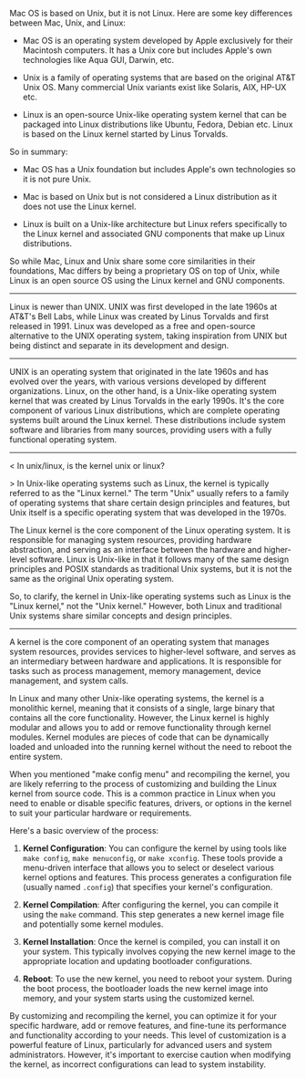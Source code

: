 Mac OS is based on Unix, but it is not Linux. Here are some key differences between Mac, Unix, and Linux:

- Mac OS is an operating system developed by Apple exclusively for their Macintosh computers. It has a Unix core but includes Apple's own technologies like Aqua GUI, Darwin, etc.

- Unix is a family of operating systems that are based on the original AT&T Unix OS. Many commercial Unix variants exist like Solaris, AIX, HP-UX etc. 

- Linux is an open-source Unix-like operating system kernel that can be packaged into Linux distributions like Ubuntu, Fedora, Debian etc. Linux is based on the Linux kernel started by Linus Torvalds.

So in summary:

- Mac OS has a Unix foundation but includes Apple's own technologies so it is not pure Unix. 

- Mac is based on Unix but is not considered a Linux distribution as it does not use the Linux kernel.

- Linux is built on a Unix-like architecture but Linux refers specifically to the Linux kernel and associated GNU components that make up Linux distributions.

So while Mac, Linux and Unix share some core similarities in their foundations, Mac differs by being a proprietary OS on top of Unix, while Linux is an open source OS using the Linux kernel and GNU components.

---


Linux is newer than UNIX. UNIX was first developed in the late 1960s at AT&T's Bell Labs, while Linux was created by Linus Torvalds and first released in 1991. Linux was developed as a free and open-source alternative to the UNIX operating system, taking inspiration from UNIX but being distinct and separate in its development and design.

---

UNIX is an operating system that originated in the late 1960s and has evolved over the years, with various versions developed by different organizations. Linux, on the other hand, is a Unix-like operating system kernel that was created by Linus Torvalds in the early 1990s. It's the core component of various Linux distributions, which are complete operating systems built around the Linux kernel. These distributions include system software and libraries from many sources, providing users with a fully functional operating system.

---

\<
In unix/linux, is the kernel unix or linux?

\>
In Unix-like operating systems such as Linux, the kernel is typically referred to as the "Linux kernel." The term "Unix" usually refers to a family of operating systems that share certain design principles and features, but Unix itself is a specific operating system that was developed in the 1970s.

The Linux kernel is the core component of the Linux operating system. It is responsible for managing system resources, providing hardware abstraction, and serving as an interface between the hardware and higher-level software. Linux is Unix-like in that it follows many of the same design principles and POSIX standards as traditional Unix systems, but it is not the same as the original Unix operating system.

So, to clarify, the kernel in Unix-like operating systems such as Linux is the "Linux kernel," not the "Unix kernel." However, both Linux and traditional Unix systems share similar concepts and design principles.

---

A kernel is the core component of an operating system that manages system resources, provides services to higher-level software, and serves as an intermediary between hardware and applications. It is responsible for tasks such as process management, memory management, device management, and system calls.

In Linux and many other Unix-like operating systems, the kernel is a monolithic kernel, meaning that it consists of a single, large binary that contains all the core functionality. However, the Linux kernel is highly modular and allows you to add or remove functionality through kernel modules. Kernel modules are pieces of code that can be dynamically loaded and unloaded into the running kernel without the need to reboot the entire system.

When you mentioned "make config menu" and recompiling the kernel, you are likely referring to the process of customizing and building the Linux kernel from source code. This is a common practice in Linux when you need to enable or disable specific features, drivers, or options in the kernel to suit your particular hardware or requirements.

Here's a basic overview of the process:

1. **Kernel Configuration**: You can configure the kernel by using tools like `make config`, `make menuconfig`, or `make xconfig`. These tools provide a menu-driven interface that allows you to select or deselect various kernel options and features. This process generates a configuration file (usually named `.config`) that specifies your kernel's configuration.
    
2. **Kernel Compilation**: After configuring the kernel, you can compile it using the `make` command. This step generates a new kernel image file and potentially some kernel modules.
    
3. **Kernel Installation**: Once the kernel is compiled, you can install it on your system. This typically involves copying the new kernel image to the appropriate location and updating bootloader configurations.
    
4. **Reboot**: To use the new kernel, you need to reboot your system. During the boot process, the bootloader loads the new kernel image into memory, and your system starts using the customized kernel.
    

By customizing and recompiling the kernel, you can optimize it for your specific hardware, add or remove features, and fine-tune its performance and functionality according to your needs. This level of customization is a powerful feature of Linux, particularly for advanced users and system administrators. However, it's important to exercise caution when modifying the kernel, as incorrect configurations can lead to system instability.